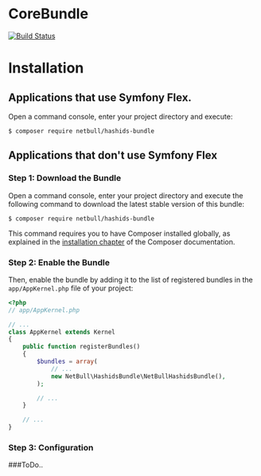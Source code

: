 CoreBundle
==========
[![Build Status](https://travis-ci.org/netbull/HashidsBundle.svg?branch=master)](https://travis-ci.org/netbull/HashidsBundle)<br>

Installation
============

Applications that use Symfony Flex.
----------------------------------

Open a command console, enter your project directory and execute:

```console
$ composer require netbull/hashids-bundle
```

Applications that don't use Symfony Flex
----------------------------------------

### Step 1: Download the Bundle

Open a command console, enter your project directory and execute the
following command to download the latest stable version of this bundle:

```console
$ composer require netbull/hashids-bundle
```

This command requires you to have Composer installed globally, as explained
in the [installation chapter](https://getcomposer.org/doc/00-intro.md)
of the Composer documentation.

### Step 2: Enable the Bundle

Then, enable the bundle by adding it to the list of registered bundles
in the `app/AppKernel.php` file of your project:

```php
<?php
// app/AppKernel.php

// ...
class AppKernel extends Kernel
{
    public function registerBundles()
    {
        $bundles = array(
            // ...
            new NetBull\HashidsBundle\NetBullHashidsBundle(),
        );

        // ...
    }

    // ...
}
```

### Step 3: Configuration
###ToDo..
